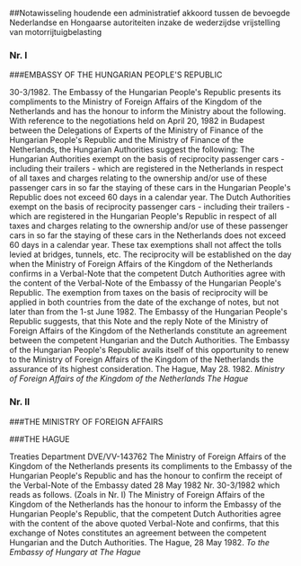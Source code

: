 <meta http-equiv='Content-Type' content='text/html; charset=utf-8' />

##Notawisseling houdende een administratief akkoord tussen de bevoegde Nederlandse en Hongaarse autoriteiten inzake de wederzijdse vrijstelling van motorrijtuigbelasting

### Nr.  I  

###EMBASSY OF THE HUNGARIAN PEOPLE'S REPUBLIC

30-3/1982. The Embassy of the Hungarian People's Republic presents its compliments to the Ministry of Foreign Affairs of the Kingdom of the Netherlands and has the honour to inform the Ministry about the following. With reference to the negotiations held on April 20, 1982 in Budapest between the Delegations of Experts of the Ministry of Finance of the Hungarian People's Republic and the Ministry of Finance of the Netherlands, the Hungarian Authorities suggest the following: The Hungarian Authorities exempt on the basis of reciprocity passenger cars - including their trailers - which are registered in the Netherlands in respect of all taxes and charges relating to the ownership and/or use of these passenger cars in so far the staying of these cars in the Hungarian People's Republic does not exceed 60 days in a calendar year. The Dutch Authorities exempt on the basis of reciprocity passenger cars - including their trailers - which are registered in the Hungarian People's Republic in respect of all taxes and charges relating to the ownership and/or use of these passenger cars in so far the staying of these cars in the Netherlands does not exceed 60 days in a calendar year. These tax exemptions shall not affect the tolls levied at bridges, tunnels, etc. The reciprocity will be established on the day when the Ministry of Foreign Affairs of the Kingdom of the Netherlands confirms in a Verbal-Note that the competent Dutch Authorities agree with the content of the Verbal-Note of the Embassy of the Hungarian People's Republic. The exemption from taxes on the basis of reciprocity will be applied in both countries from the date of the exchange of notes, but not later than from the 1-st June 1982. The Embassy of the Hungarian People's Republic suggests, that this Note and the reply Note of the Ministry of Foreign Affairs of the Kingdom of the Netherlands constitute an agreement between the competent Hungarian and the Dutch Authorities. The Embassy of the Hungarian People's Republic avails itself of this opportunity to renew to the Ministry of Foreign Affairs of the Kingdom of the Netherlands the assurance of its highest consideration. The Hague, May 28. 1982.  *Ministry of Foreign Affairs*   *of the Kingdom of the Netherlands*   *The Hague*    

### Nr.  II  

###THE MINISTRY OF FOREIGN AFFAIRS

###THE HAGUE

Treaties Department DVE/VV-143762 The Ministry of Foreign Affairs of the Kingdom of the Netherlands presents its compliments to the Embassy of the Hungarian People's Republic and has the honour to confirm the receipt of the Verbal-Note of the Embassy dated 28 May 1982 Nr. 30-3/1982 which reads as follows.  (Zoals in Nr. I)  The Ministry of Foreign Affairs of the Kingdom of the Netherlands has the honour to inform the Embassy of the Hungarian People's Republic, that the competent Dutch Authorities agree with the content of the above quoted Verbal-Note and confirms, that this exchange of Notes constitutes an agreement between the competent Hungarian and the Dutch Authorities. The Hague, 28 May 1982.  *To the Embassy of Hungary*   *at*   *The Hague*    
